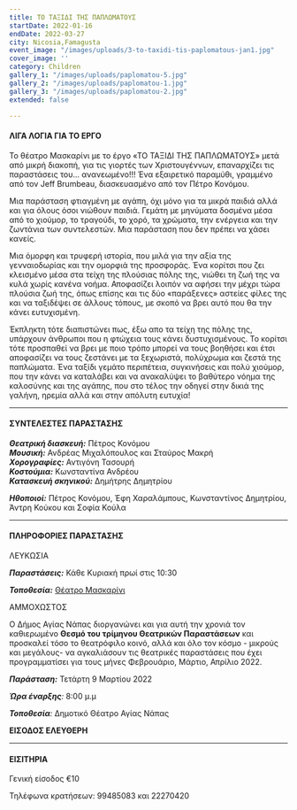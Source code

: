 ```yaml
---
title: ΤΟ ΤΑΞΙΔΙ ΤΗΣ ΠΑΠΛΩΜΑΤΟΥΣ
startDate: 2022-01-16
endDate: 2022-03-27
city: Nicosia,Famagusta
event_image: "/images/uploads/3-to-taxidi-tis-paplomatous-jan1.jpg"
cover_image: ''
category: Children
gallery_1: "/images/uploads/paplomatou-5.jpg"
gallery_2: "/images/uploads/paplomatou-1.jpg"
gallery_3: "/images/uploads/paplomatou-2.jpg"
extended: false

---
```

#### ΛΙΓΑ ΛΟΓΙΑ ΓΙΑ ΤΟ ΕΡΓΟ

Το θέατρο Μασκαρίνι με το έργο «ΤΟ ΤΑΞΙΔΙ ΤΗΣ ΠΑΠΛΩΜΑΤΟΥΣ» μετά από μικρή διακοπή, για τις γιορτές των Χριστουγέννων, επαναρχίζει τις παραστάσεις του... ανανεωμένο!!! Ένα εξαιρετικό παραμύθι, γραμμένο από τον Jeff Brumbeau, διασκευασμένο από τον Πέτρο Κονόμου.

Μια παράσταση φτιαγμένη με αγάπη, όχι μόνο για τα μικρά παιδιά αλλά και για όλους όσοι νιώθουν παιδιά. Γεμάτη με μηνύματα δοσμένα μέσα από το χιούμορ, το τραγούδι, το χορό, τα χρώματα, την ενέργεια και την ζωντάνια των συντελεστών. Μια παράσταση που δεν πρέπει να χάσει κανείς.

Μια όμορφη και τρυφερή ιστορία, που μιλά για την αξία της γενναιοδωρίας και την ομορφιά της προσφοράς. Ένα κορίτσι που ζει κλεισμένο μέσα στα τείχη της πλούσιας πόλης της, νιώθει τη ζωή της να κυλά χωρίς κανένα νοήμα. Αποφασίζει λοιπόν να αφήσει την μέχρι τώρα πλούσια ζωή της, όπως επίσης και τις δύο «παράξενες» αστείες φίλες της και να ταξιδέψει σε άλλους τόπους, με σκοπό να βρει αυτό που θα την κάνει ευτυχισμένη.

Έκπληκτη τότε διαπιστώνει πως, έξω απο τα τείχη της πόλης της, υπάρχουν άνθρωποι που η φτώχεια τους κάνει δυστυχισμένους. Το κορίτσι τότε προσπαθεί να βρει με ποιο τρόπο μπορεί να τους βοηθήσει και έτσι αποφασίζει να τους ζεστάνει με τα ξεχωριστά, πολύχρωμα και ζεστά της παπλώματα. Ένα ταξίδι γεμάτο περιπέτεια, συγκινήσεις και πολύ χιούμορ, που την κάνει να καταλάβει και να ανακαλύψει το βαθύτερο νόημα της καλοσύνης και της αγάπης, που στο τέλος την oδηγεί στην δικιά της γαλήνη, ηρεμία αλλά και στην απόλυτη ευτυχία!

***

#### ΣΥΝΤΕΛΕΣΤΕΣ ΠΑΡΑΣΤΑΣΗΣ

**_Θεατρική διασκευή:_** Πέτρος Κονόμου  
**_Μουσική:_** Ανδρέας Μιχαλόπουλος και Σταύρος Μακρή  
**_Χορογραφίες:_** Αντιγόνη Τασουρή  
**_Κοστούμια:_** Κωνσταντίνα Ανδρέου  
**_Κατασκευή σκηνικού:_** Δημήτρης Δημητρίου

**_Ηθοποιοί:_** Πέτρος Κονόμου, Έφη Χαραλάμπους, Κωνσταντίνος Δημητρίου, Άντρη Κούκου και Σοφία Κούλα

***

#### ΠΛΗΡΟΦΟΡΙΕΣ ΠΑΡΑΣΤΑΣΗΣ

ΛΕΥΚΩΣΙΑ

**_Παραστάσεις:_** Κάθε Κυριακή πρωί στις 10:30

**_Τοποθεσία:_** [Θέατρο Μασκαρίνι]()

AMMOΧΩΣΤΟΣ 

Ο Δήμος Αγίας Νάπας διοργανώνει και για αυτή την χρονιά τον καθιερωμένο **Θεσμό του τρίμηνου Θεατρικών Παραστάσεων** και προσκαλεί τόσο το θεατρόφιλο κοινό, αλλά και όλο τον κόσμο - μικρούς και μεγάλους- να αγκαλιάσουν τις θεατρικές παραστάσεις που έχει προγραμματίσει για τους μήνες Φεβρουάριο, Μάρτιο, Απρίλιο 2022.

**_Παράσταση:_** Τετάρτη 9 Μαρτίου 2022

**_Ώρα έναρξης_**_:_ 8:00 μ.μ

**_Τοποθεσία_**_:_ Δημοτικό Θέατρο Αγίας Νάπας

**ΕΙΣΟΔΟΣ ΕΛΕΥΘΕΡΗ**

***

#### ΕΙΣΙΤΗΡΙΑ

Γενική είσοδος €10

Τηλέφωνα κρατήσεων: 99485083 και 22270420